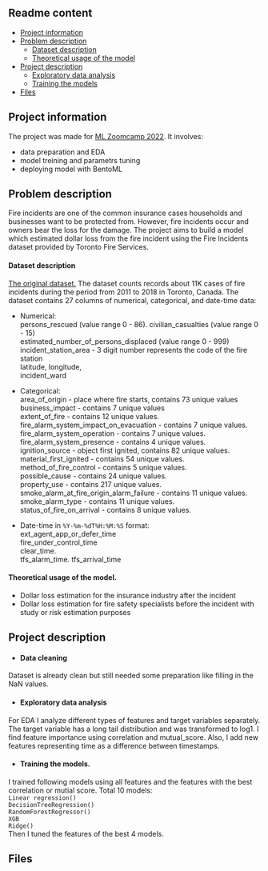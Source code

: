 ## Readme content
- [Project information](##project-information)
- [Problem description](##problem-description)
  - [Dataset description](####dataset-description)
  - [Theoretical usage of the model](####theoretical-usage-of-the-model)
- [Project description](##project-description)
  - [Exploratory data analysis](####exploratory-data-analysis)
  - [Training the models](####training-the-models)
- [Files](##files)


## Project information

The project was made for [ML Zoomcamp 2022](https://github.com/alexeygrigorev/mlbookcamp-code/tree/master/course-zoomcamp). It involves:
- data preparation and EDA
- model treining and parametrs tuning
- deploying model with BentoML

## Problem description

Fire incidents are one of the common insurance cases households and businesses want to be protected from. However, fire incidents occur and owners bear the loss for the damage. The project aims to build a model which estimated dollar loss from the fire incident using the Fire Incidents dataset provided by Toronto Fire Services.

#### Dataset description
[The original dataset.](https://www.kaggle.com/datasets/reihanenamdari/fire-incidents) The dataset counts records about 11K cases of fire incidents during the period from 2011 to 2018 in Toronto, Canada. The dataset contains 27 columns of numerical, categorical, and date-time data:

- Numerical:  
persons_rescued (value range 0 - 86). 
civilian_casualties (value range 0 - 15)  
estimated_number_of_persons_displaced (value range 0 - 999)  
incident_station_area - 3 digit number represents the code of the fire station   
latitude, longitude,  
incident_ward
  
- Categorical:  
area_of_origin - place where fire starts, contains 73 unique values  
business_impact - contains 7 unique values  
extent_of_fire - contains 12 unique values.  
fire_alarm_system_impact_on_evacuation - contains 7 unique values.  
fire_alarm_system_operation - contains 7 unique values.   
fire_alarm_system_presence  - contains 4 unique values.   
ignition_source - object first ignited, contains 82 unique values.   
material_first_ignited - contains 54 unique values.   
method_of_fire_control - contains 5 unique values.   
possible_cause - contains 24 unique values.   
property_use - contains 217 unique values.   
smoke_alarm_at_fire_origin_alarm_failure - contains 11 unique values.   
smoke_alarm_type - contains 11 unique values.   
status_of_fire_on_arrival - contains 8 unique values.   
  
- Date-time in `%Y-%m-%dT%H:%M:%S` format:  
ext_agent_app_or_defer_time  
fire_under_control_time  
clear_time.   
tfs_alarm_time. 
tfs_arrival_time


#### Theoretical usage of the model. 
- Dollar loss estimation for the insurance industry after the incident
- Dollar loss estimation for fire safety specialists before the incident with study or risk estimation purposes

## Project description
- #### Data cleaning  
Dataset is already clean but still needed some preparation like filling in the NaN values. 
  
- #### Exploratory data analysis  
For EDA I analyze different types of features and target variables separately. The target variable has a long tail distribution and was transformed to log1. I find feature importance using correlation and mutual_score. Also, I add new features representing time as a difference between timestamps.  
  
- #### Training the models. 
I trained following models using all features and the features with the best correlation or mutial score. Total 10 models:  
`Linear regression()`  
`DecisionTreeRegression()`  
`RandomForestRegressor()`  
`XGB`  
`Ridge()`  
Then I tuned the features of the best 4 models.
  
## Files  







